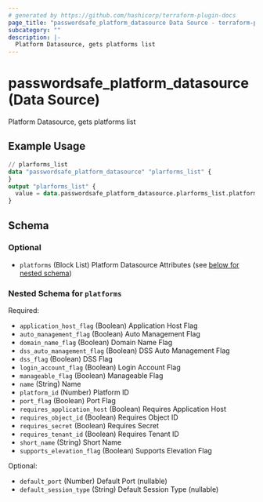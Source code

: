 ```yaml
---
# generated by https://github.com/hashicorp/terraform-plugin-docs
page_title: "passwordsafe_platform_datasource Data Source - terraform-provider-passwordsafe"
subcategory: ""
description: |-
  Platform Datasource, gets platforms list
---
```


# passwordsafe_platform_datasource (Data Source)

Platform Datasource, gets platforms list

## Example Usage

```terraform
// plarforms_list
data "passwordsafe_platform_datasource" "plarforms_list" {
}
output "plarforms_list" {
  value = data.passwordsafe_platform_datasource.plarforms_list.platforms[0].name
}
```

<!-- schema generated by tfplugindocs -->
## Schema

### Optional

- `platforms` (Block List) Platform Datasource Attributes (see [below for nested schema](#nestedblock--platforms))

<a id="nestedblock--platforms"></a>
### Nested Schema for `platforms`

Required:

- `application_host_flag` (Boolean) Application Host Flag
- `auto_management_flag` (Boolean) Auto Management Flag
- `domain_name_flag` (Boolean) Domain Name Flag
- `dss_auto_management_flag` (Boolean) DSS Auto Management Flag
- `dss_flag` (Boolean) DSS Flag
- `login_account_flag` (Boolean) Login Account Flag
- `manageable_flag` (Boolean) Manageable Flag
- `name` (String) Name
- `platform_id` (Number) Platform ID
- `port_flag` (Boolean) Port Flag
- `requires_application_host` (Boolean) Requires Application Host
- `requires_object_id` (Boolean) Requires Object ID
- `requires_secret` (Boolean) Requires Secret
- `requires_tenant_id` (Boolean) Requires Tenant ID
- `short_name` (String) Short Name
- `supports_elevation_flag` (Boolean) Supports Elevation Flag

Optional:

- `default_port` (Number) Default Port (nullable)
- `default_session_type` (String) Default Session Type (nullable)
